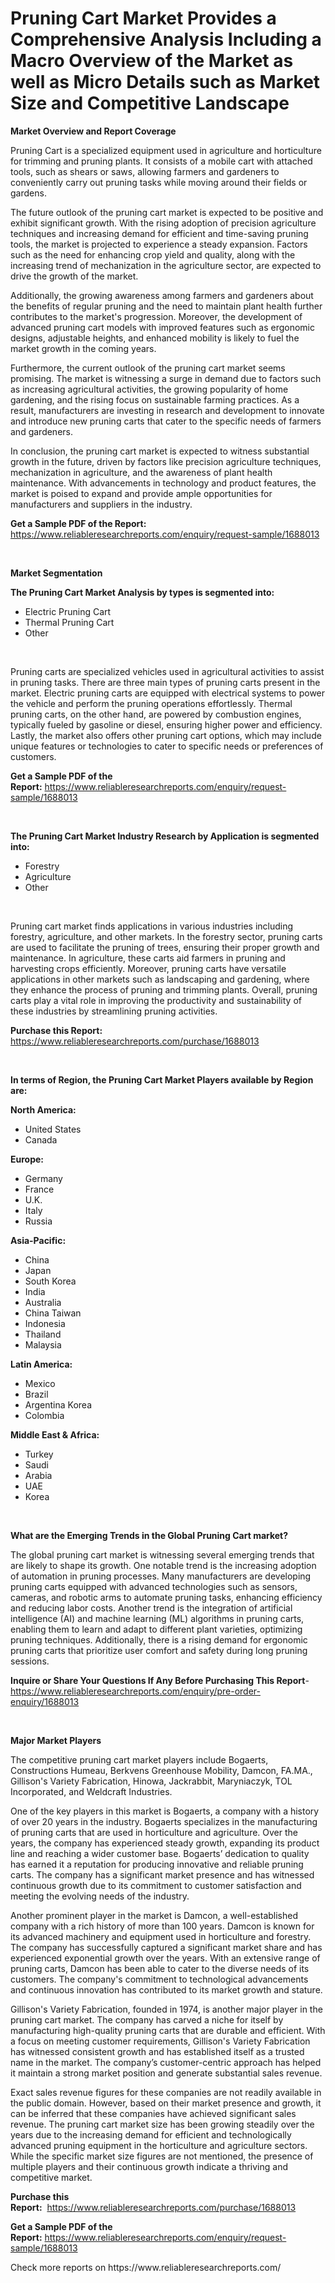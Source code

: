 <p><h1>Pruning Cart Market Provides a Comprehensive Analysis Including a Macro Overview of the Market as well as Micro Details such as Market Size and Competitive Landscape</h1></p><p><strong>Market Overview and Report Coverage</strong></p>
<p><p>Pruning Cart is a specialized equipment used in agriculture and horticulture for trimming and pruning plants. It consists of a mobile cart with attached tools, such as shears or saws, allowing farmers and gardeners to conveniently carry out pruning tasks while moving around their fields or gardens.</p><p>The future outlook of the pruning cart market is expected to be positive and exhibit significant growth. With the rising adoption of precision agriculture techniques and increasing demand for efficient and time-saving pruning tools, the market is projected to experience a steady expansion. Factors such as the need for enhancing crop yield and quality, along with the increasing trend of mechanization in the agriculture sector, are expected to drive the growth of the market.</p><p>Additionally, the growing awareness among farmers and gardeners about the benefits of regular pruning and the need to maintain plant health further contributes to the market's progression. Moreover, the development of advanced pruning cart models with improved features such as ergonomic designs, adjustable heights, and enhanced mobility is likely to fuel the market growth in the coming years.</p><p>Furthermore, the current outlook of the pruning cart market seems promising. The market is witnessing a surge in demand due to factors such as increasing agricultural activities, the growing popularity of home gardening, and the rising focus on sustainable farming practices. As a result, manufacturers are investing in research and development to innovate and introduce new pruning carts that cater to the specific needs of farmers and gardeners.</p><p>In conclusion, the pruning cart market is expected to witness substantial growth in the future, driven by factors like precision agriculture techniques, mechanization in agriculture, and the awareness of plant health maintenance. With advancements in technology and product features, the market is poised to expand and provide ample opportunities for manufacturers and suppliers in the industry.</p></p>
<p><strong>Get a Sample PDF of the Report:</strong> <a href="https://www.reliableresearchreports.com/enquiry/request-sample/1688013">https://www.reliableresearchreports.com/enquiry/request-sample/1688013</a></p>
<p>&nbsp;</p>
<p><strong>Market Segmentation</strong></p>
<p><strong>The Pruning Cart Market Analysis by types is segmented into:</strong></p>
<p><ul><li>Electric Pruning Cart</li><li>Thermal Pruning Cart</li><li>Other</li></ul></p>
<p>&nbsp;</p>
<p><p>Pruning carts are specialized vehicles used in agricultural activities to assist in pruning tasks. There are three main types of pruning carts present in the market. Electric pruning carts are equipped with electrical systems to power the vehicle and perform the pruning operations effortlessly. Thermal pruning carts, on the other hand, are powered by combustion engines, typically fueled by gasoline or diesel, ensuring higher power and efficiency. Lastly, the market also offers other pruning cart options, which may include unique features or technologies to cater to specific needs or preferences of customers.</p></p>
<p><strong>Get a Sample PDF of the Report:</strong>&nbsp;<a href="https://www.reliableresearchreports.com/enquiry/request-sample/1688013">https://www.reliableresearchreports.com/enquiry/request-sample/1688013</a></p>
<p>&nbsp;</p>
<p><strong>The Pruning Cart Market Industry Research by Application is segmented into:</strong></p>
<p><ul><li>Forestry</li><li>Agriculture</li><li>Other</li></ul></p>
<p>&nbsp;</p>
<p><p>Pruning cart market finds applications in various industries including forestry, agriculture, and other markets. In the forestry sector, pruning carts are used to facilitate the pruning of trees, ensuring their proper growth and maintenance. In agriculture, these carts aid farmers in pruning and harvesting crops efficiently. Moreover, pruning carts have versatile applications in other markets such as landscaping and gardening, where they enhance the process of pruning and trimming plants. Overall, pruning carts play a vital role in improving the productivity and sustainability of these industries by streamlining pruning activities.</p></p>
<p><strong>Purchase this Report:</strong>&nbsp; <a href="https://www.reliableresearchreports.com/purchase/1688013">https://www.reliableresearchreports.com/purchase/1688013</a></p>
<p>&nbsp;</p>
<p><strong>In terms of Region, the Pruning Cart Market Players available by Region are:</strong></p>
<p>
    <p> <strong> North America: </strong>
        <ul>
            <li>United States</li>
            <li>Canada</li>
        </ul>
        </p> 
    <p> <strong> Europe: </strong>
        <ul>
            <li>Germany</li>
            <li>France</li>
            <li>U.K.</li>
            <li>Italy</li>
            <li>Russia</li>
        </ul>
        </p> 
    <p> <strong> Asia-Pacific: </strong>
        <ul>
            <li>China</li>
            <li>Japan</li>
            <li>South Korea</li>
            <li>India</li>
            <li>Australia</li>
            <li>China Taiwan</li>
            <li>Indonesia</li>
            <li>Thailand</li>
            <li>Malaysia</li>
        </ul>
        </p> 
    <p> <strong> Latin America: </strong>
        <ul>
            <li>Mexico</li>
            <li>Brazil</li>
            <li>Argentina Korea</li>
            <li>Colombia</li>
        </ul>
        </p> 
    <p> <strong> Middle East & Africa: </strong>
        <ul>
            <li>Turkey</li>
            <li>Saudi</li>
            <li>Arabia</li>
            <li>UAE</li>
            <li>Korea</li>
        </ul>
    </p>
    </p>
<p>&nbsp;</p>
<p><strong>What are the Emerging Trends in the Global Pruning Cart market?</strong></p>
<p><p>The global pruning cart market is witnessing several emerging trends that are likely to shape its growth. One notable trend is the increasing adoption of automation in pruning processes. Many manufacturers are developing pruning carts equipped with advanced technologies such as sensors, cameras, and robotic arms to automate pruning tasks, enhancing efficiency and reducing labor costs. Another trend is the integration of artificial intelligence (AI) and machine learning (ML) algorithms in pruning carts, enabling them to learn and adapt to different plant varieties, optimizing pruning techniques. Additionally, there is a rising demand for ergonomic pruning carts that prioritize user comfort and safety during long pruning sessions.</p></p>
<p><strong>Inquire or Share Your Questions If Any Before Purchasing This Report</strong>- <a href="https://www.reliableresearchreports.com/enquiry/pre-order-enquiry/1688013">https://www.reliableresearchreports.com/enquiry/pre-order-enquiry/1688013</a></p>
<p>&nbsp;</p>
<p><strong>Major Market Players</strong></p>
<p><p>The competitive pruning cart market players include Bogaerts, Constructions Humeau, Berkvens Greenhouse Mobility, Damcon, FA.MA., Gillison's Variety Fabrication, Hinowa, Jackrabbit, Maryniaczyk, TOL Incorporated, and Weldcraft Industries.</p><p>One of the key players in this market is Bogaerts, a company with a history of over 20 years in the industry. Bogaerts specializes in the manufacturing of pruning carts that are used in horticulture and agriculture. Over the years, the company has experienced steady growth, expanding its product line and reaching a wider customer base. Bogaerts’ dedication to quality has earned it a reputation for producing innovative and reliable pruning carts. The company has a significant market presence and has witnessed continuous growth due to its commitment to customer satisfaction and meeting the evolving needs of the industry.</p><p>Another prominent player in the market is Damcon, a well-established company with a rich history of more than 100 years. Damcon is known for its advanced machinery and equipment used in horticulture and forestry. The company has successfully captured a significant market share and has experienced exponential growth over the years. With an extensive range of pruning carts, Damcon has been able to cater to the diverse needs of its customers. The company's commitment to technological advancements and continuous innovation has contributed to its market growth and stature.</p><p>Gillison's Variety Fabrication, founded in 1974, is another major player in the pruning cart market. The company has carved a niche for itself by manufacturing high-quality pruning carts that are durable and efficient. With a focus on meeting customer requirements, Gillison's Variety Fabrication has witnessed consistent growth and has established itself as a trusted name in the market. The company’s customer-centric approach has helped it maintain a strong market position and generate substantial sales revenue.</p><p>Exact sales revenue figures for these companies are not readily available in the public domain. However, based on their market presence and growth, it can be inferred that these companies have achieved significant sales revenue. The pruning cart market size has been growing steadily over the years due to the increasing demand for efficient and technologically advanced pruning equipment in the horticulture and agriculture sectors. While the specific market size figures are not mentioned, the presence of multiple players and their continuous growth indicate a thriving and competitive market.</p></p>
<p><strong>Purchase this Report:</strong>&nbsp;&nbsp;<a href="https://www.reliableresearchreports.com/purchase/1688013">https://www.reliableresearchreports.com/purchase/1688013</a></p>
<p></p>
<p><strong>Get a Sample PDF of the Report:</strong>&nbsp;<a href="https://www.reliableresearchreports.com/enquiry/request-sample/1688013">https://www.reliableresearchreports.com/enquiry/request-sample/1688013</a></p>
<p>Check more reports on https://www.reliableresearchreports.com/</p>